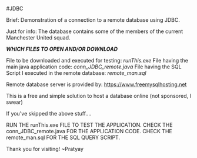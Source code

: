 #JDBC 

Brief: Demonstration of a connection to a remote database using JDBC. 

Just for info: The database contains some of the members of the current Manchester United squad.

___WHICH FILES TO OPEN AND/OR DOWNLOAD___

File to be downloaded and executed for testing: *runThis.exe*
File having the main java application code: *conn_JDBC_remote.java*
File having the SQL Script I executed in the remote database: *remote_man.sql*

Remote database server is provided by: https://www.freemysqlhosting.net

This is a free and simple solution to host a database online (not sponsored, I swear)

If you've skipped the above stuff....

RUN THE runThis.exe FILE TO TEST THE APPLICATION.
CHECK THE conn_JDBC_remote.java FOR THE APPLICATION CODE.
CHECK THE remote_man.sql FOR THE SQL QUERY SCRIPT.

Thank you for visiting!
~Pratyay
